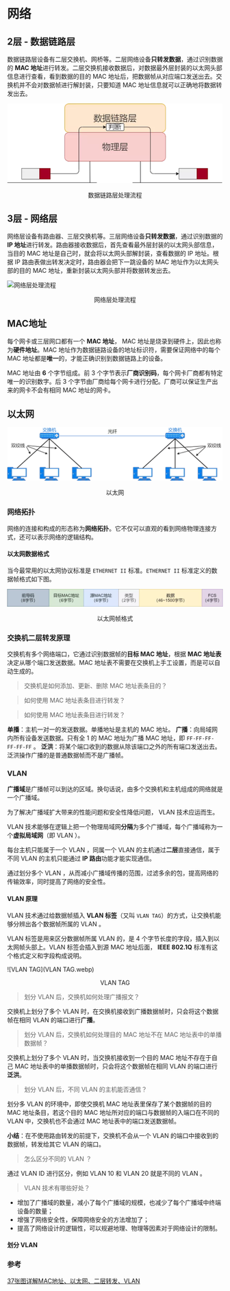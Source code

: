 

# 网络



## 2层 - 数据链路层

数据链路层设备有二层交换机、网桥等。二层网络设备**只转发数据**，通过识别数据的 **MAC 地址**进行转发。二层交换机接收数据后，对数据最外层封装的以太网头部信息进行查看，看到数据的目的 MAC 地址后，把数据帧从对应端口发送出去。交换机并不会对数据帧进行解封装，只要知道 MAC 地址信息就可以正确地将数据转发出去。

![数据链路层处理流程](数据链路层处理流程.webp)

<center>数据链路层处理流程</center>

## 3层 - 网络层

网络层设备有路由器、三层交换机等。三层网络设备**只转发数据**，通过识别数据的 **IP 地址**进行转发。路由器接收数据后，首先查看最外层封装的以太网头部信息，当目的 MAC 地址是自己时，就会将以太网头部解封装，查看数据的 IP 地址。根据 IP 路由表做出转发决定时，路由器会把下一跳设备的 MAC 地址作为以太网头部的目的 MAC 地址，重新封装以太网头部并将数据转发出去。

![网络层处理流程](D:\WWW\web-note\network\网络层处理流程.webp)

<center>网络层处理流程</center>

## MAC地址

每个网卡或三层网口都有一个 **MAC 地址**， MAC 地址是烧录到硬件上，因此也称为**硬件地址**。MAC 地址作为数据链路设备的地址标识符，需要保证网络中的每个 MAC 地址都是**唯一**的，才能正确识别到数据链路上的设备。

MAC 地址由 **6** 个字节组成。前 3 个字节表示**厂商识别码**，每个网卡厂商都有特定唯一的识别数字。后 3 个字节由厂商给每个网卡进行分配。厂商可以保证生产出来的网卡不会有相同 MAC 地址的网卡。



## 以太网

![以太网](以太网.webp)

<center>以太网</center>

### 网络拓扑

网络的连接和构成的形态称为**网络拓扑**。它不仅可以直观的看到网络物理连接方式，还可以表示网络的逻辑结构。



#### 以太网数据格式

当今最常用的以太网协议标准是 `ETHERNET II` 标准。`ETHERNET II` 标准定义的数据帧格式如下图。

![以太网帧格式](以太网帧格式.webp)

<center>以太网帧格式</center>

### 交换机二层转发原理

交换机有多个网络端口，它通过识别数据帧的**目标 MAC 地址**，根据 **MAC 地址表**决定从哪个端口发送数据。MAC 地址表不需要在交换机上手工设置，而是可以自动生成的。

> 交换机是如何添加、更新、删除 MAC 地址表条目的？

> 如何使用 MAC 地址表条目进行转发？

> 如何使用 MAC 地址表条目进行转发？

**单播**：主机一对一的发送数据。单播地址是主机的 MAC 地址。
**广播**：向局域网内所有设备发送数据。只有全 1 的 MAC 地址为广播 MAC 地址，即 `FF-FF-FF-FF-FF-FF` 。
**泛洪**：将某个端口收到的数据从除该端口之外的所有端口发送出去。泛洪操作广播的是普通数据帧而不是广播帧。



### VLAN

**广播域**是广播帧可以到达的区域。换句话说，由多个交换机和主机组成的网络就是一个广播域。



为了解决广播域扩大带来的性能问题和安全性降低问题， VLAN 技术应运而生。

VLAN 技术能够在逻辑上把一个物理局域网**分隔**为多个广播域，每个广播域称为一个**虚拟局域网**（即 VLAN ）。

每台主机只能属于一个 VLAN ，同属一个 VLAN 的主机通过**二层**直接通信，属于不同 VLAN 的主机只能通过 **IP 路由**功能才能实现通信。

通过划分多个 VLAN ，从而减小广播域传播的范围，过滤多余的包，提高网络的传输效率，同时提高了网络的安全性。



#### VLAN 原理

VLAN 技术通过给数据帧插入 **VLAN 标签**（又叫 `VLAN TAG`）的方式，让交换机能够分辨出各个数据帧所属的 VLAN 。



VLAN 标签是用来区分数据帧所属 VLAN 的，是 4 个字节长度的字段，插入到以太网帧头部上。VLAN 标签会插入到源 MAC 地址后面， **IEEE 802.1Q** 标准有这个格式定义和字段构成说明。

![VLAN TAG](VLAN TAG.webp)

<center>VLAN TAG</center>

> 划分 VLAN 后，交换机如何处理广播报文？

交换机上划分了多个 VLAN 时，在交换机接收到广播数据帧时，只会将这个数据帧在相同 VLAN 的端口进行**广播**。

> 划分 VLAN 后，交换机如何处理目的 MAC 地址不在 MAC 地址表中的单播数据帧？

交换机上划分了多个 VLAN 时，当交换机接收到一个目的 MAC 地址不存在于自己 MAC 地址表中的单播数据帧时，只会将这个数据帧在相同 VLAN 的端口进行**泛洪**。



> 划分 VLAN 后，不同 VLAN 的主机能否通信？

划分多 VLAN 的环境中，即使交换机 MAC 地址表里保存了某个数据帧的目的 MAC 地址条目，若这个目的 MAC 地址所对应的端口与数据帧的入端口在不同的 VLAN 中，交换机也不会通过 MAC 地址表中的端口发送数据帧。

**小结**：在不使用路由转发的前提下，交换机不会从一个 VLAN 的端口中接收到的数据帧，转发给其它 VLAN 的端口。



> 怎么区分不同的 VLAN ？

通过 VLAN ID 进行区分，例如 VLAN 10 和 VLAN 20 就是不同的 VLAN 。



> VLAN 技术有哪些好处？

- 增加了广播域的数量，减小了每个广播域的规模，也减少了每个广播域中终端设备的数量；
- 增强了网络安全性，保障网络安全的方法增加了；
- 提高了网络设计的逻辑性，可以规避地理、物理等因素对于网络设计的限制。



#### 划分 VLAN







### 参考

[37张图详解MAC地址、以太网、二层转发、VLAN](https://mp.weixin.qq.com/s?__biz=Mzg5NDYxNDU2Ng==&mid=2247502982&idx=1&sn=e9055c6bada4ef188aeaeb78808c3791)

